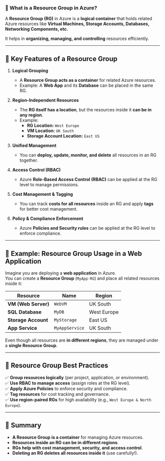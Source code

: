 ### **🔹 What is a Resource Group in Azure?**

A **Resource Group (RG)** in Azure is a **logical container** that holds related Azure resources like **Virtual Machines, Storage Accounts, Databases, Networking Components, etc.**

It helps in **organizing, managing, and controlling** resources efficiently.

---

## **🔹 Key Features of a Resource Group**

1. **Logical Grouping**

   - A **Resource Group acts as a container** for related Azure resources.
   - Example: A **Web App** and its **Database** can be placed in the same RG.

2. **Region-Independent Resources**

   - The **RG itself has a location**, but the resources inside it **can be in any region**.
   - Example:
     - **RG Location:** `West Europe`
     - **VM Location:** `UK South`
     - **Storage Account Location:** `East US`

3. **Unified Management**

   - You can **deploy, update, monitor, and delete** all resources in an RG together.

4. **Access Control (RBAC)**

   - Azure **Role-Based Access Control (RBAC)** can be applied at the RG level to manage permissions.

5. **Cost Management & Tagging**

   - You can track **costs for all resources** inside an RG and apply **tags** for better cost management.

6. **Policy & Compliance Enforcement**
   - Azure **Policies and Security rules** can be applied at the RG level to enforce compliance.

---

## **🔹 Example: Resource Group Usage in a Web Application**

Imagine you are deploying a **web application** in Azure.  
You can create a **Resource Group** (`MyApp-RG`) and place all related resources inside it:

| Resource            | Name           | Region      |
| ------------------- | -------------- | ----------- |
| **VM (Web Server)** | `WebVM`        | UK South    |
| **SQL Database**    | `MyDB`         | West Europe |
| **Storage Account** | `MyStorage`    | East US     |
| **App Service**     | `MyAppService` | UK South    |

Even though all resources are **in different regions**, they are managed under a **single Resource Group**.

---

## **🔹 Resource Group Best Practices**

✅ **Group resources logically** (per project, application, or environment).  
✅ **Use RBAC to manage access** (assign roles at the RG level).  
✅ **Apply Azure Policies** to enforce security and compliance.  
✅ **Tag resources** for cost tracking and governance.  
✅ **Use region-paired RGs** for high availability (e.g., `West Europe & North Europe`).

---

## **🔹 Summary**

- **A Resource Group is a container** for managing Azure resources.
- **Resources inside an RG can be in different regions**.
- **RGs help with cost management, security, and access control**.
- **Deleting an RG deletes all resources inside it** (use carefully!).
